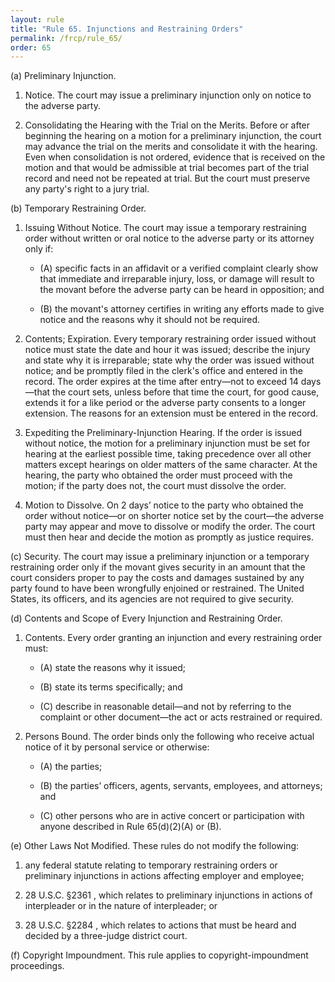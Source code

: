 ```yaml
---
layout: rule
title: "Rule 65. Injunctions and Restraining Orders"
permalink: /frcp/rule_65/
order: 65
---
```


(a) Preliminary Injunction.


1. Notice. The court may issue a preliminary injunction only on notice to the adverse party.


2. Consolidating the Hearing with the Trial on the Merits. Before or after beginning the hearing on a motion for a preliminary injunction, the court may advance the trial on the merits and consolidate it with the hearing. Even when consolidation is not ordered, evidence that is received on the motion and that would be admissible at trial becomes part of the trial record and need not be repeated at trial. But the court must preserve any party's right to a jury trial.


(b) Temporary Restraining Order.


1. Issuing Without Notice. The court may issue a temporary restraining order without written or oral notice to the adverse party or its attorney only if:


    - (A) specific facts in an affidavit or a verified complaint clearly show that immediate and irreparable injury, loss, or damage will result to the movant before the adverse party can be heard in opposition; and


    - (B) the movant's attorney certifies in writing any efforts made to give notice and the reasons why it should not be required.


2. Contents; Expiration. Every temporary restraining order issued without notice must state the date and hour it was issued; describe the injury and state why it is irreparable; state why the order was issued without notice; and be promptly filed in the clerk's office and entered in the record. The order expires at the time after entry—not to exceed 14 days—that the court sets, unless before that time the court, for good cause, extends it for a like period or the adverse party consents to a longer extension. The reasons for an extension must be entered in the record.


3. Expediting the Preliminary-Injunction Hearing. If the order is issued without notice, the motion for a preliminary injunction must be set for hearing at the earliest possible time, taking precedence over all other matters except hearings on older matters of the same character. At the hearing, the party who obtained the order must proceed with the motion; if the party does not, the court must dissolve the order.


4. Motion to Dissolve. On 2 days’ notice to the party who obtained the order without notice—or on shorter notice set by the court—the adverse party may appear and move to dissolve or modify the order. The court must then hear and decide the motion as promptly as justice requires.


(c) Security. The court may issue a preliminary injunction or a temporary restraining order only if the movant gives security in an amount that the court considers proper to pay the costs and damages sustained by any party found to have been wrongfully enjoined or restrained. The United States, its officers, and its agencies are not required to give security.


(d) Contents and Scope of Every Injunction and Restraining Order.


1. Contents. Every order granting an injunction and every restraining order must:


    - (A) state the reasons why it issued;


    - (B) state its terms specifically; and


    - (C) describe in reasonable detail—and not by referring to the complaint or other document—the act or acts restrained or required.


2. Persons Bound. The order binds only the following who receive actual notice of it by personal service or otherwise:


    - (A) the parties;


    - (B) the parties’ officers, agents, servants, employees, and attorneys; and


    - (C) other persons who are in active concert or participation with anyone described in Rule 65(d)(2)(A) or (B).


(e) Other Laws Not Modified. These rules do not modify the following:


1. any federal statute relating to temporary restraining orders or preliminary injunctions in actions affecting employer and employee;


2. 28 U.S.C. §2361 , which relates to preliminary injunctions in actions of interpleader or in the nature of interpleader; or


3. 28 U.S.C. §2284 , which relates to actions that must be heard and decided by a three-judge district court.


(f) Copyright Impoundment. This rule applies to copyright-impoundment proceedings.

